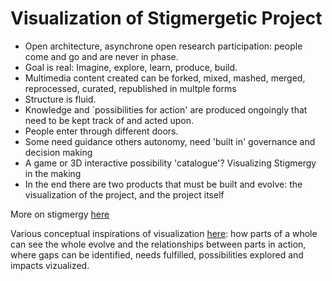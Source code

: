 Visualization of Stigmergetic Project
=====================================

- Open architecture, asynchrone open research participation: people come and go and are never in phase.
- Goal is real: Imagine, explore, learn, produce, build.
- Multimedia content created can be forked, mixed, mashed, merged, reprocessed, curated, republished in multple forms
- Structure is fluid.
- Knowledge and `possibilities for action' are produced ongoingly that need to be kept track of and acted upon.
- People enter through different doors.
- Some need guidance others autonomy, need 'built in' governance and decision making
- A game or 3D interactive possibility 'catalogue'? Visualizing Stigmergy in the making
- In the end there are two products that must be built and evolve: the visualization of the project, and the project itself

More on stigmergy [here](http://en.wikipedia.org/wiki/Stigmergy)

Various conceptual inspirations of visualization [here](https://github.com/HeleneFi/Holoptic-Borderspace-Visualization): how parts of a whole can see the whole evolve and the relationships between parts in action, where gaps can be identified, needs fulfilled, possibilities explored and impacts vizualized.
